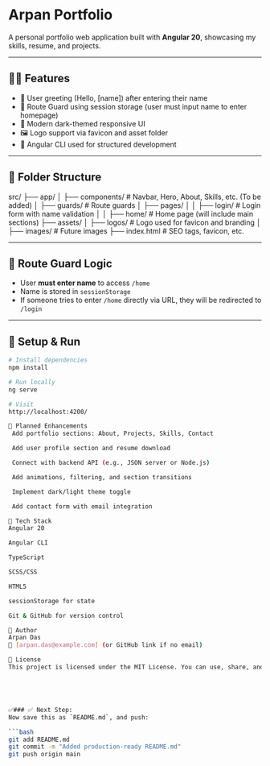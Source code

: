 # Arpan Portfolio

A personal portfolio web application built with **Angular 20**, showcasing my skills, resume, and projects.

---

## 🧑‍💻 Features

- 👤 User greeting (Hello, [name]) after entering their name
- 🔐 Route Guard using session storage (user must input name to enter homepage)
- 🎨 Modern dark-themed responsive UI
- 🖼️ Logo support via favicon and asset folder
- 🚀 Angular CLI used for structured development

---

## 📁 Folder Structure

src/
├── app/
│ ├── components/ # Navbar, Hero, About, Skills, etc. (To be added)
│ ├── guards/ # Route guards
│ ├── pages/
│ │ ├── login/ # Login form with name validation
│ │ ├── home/ # Home page (will include main sections)
├── assets/
│ ├── logos/ # Logo used for favicon and branding
│ ├── images/ # Future images
├── index.html # SEO tags, favicon, etc.


---

## 🚦 Route Guard Logic

- User **must enter name** to access `/home`
- Name is stored in `sessionStorage`
- If someone tries to enter `/home` directly via URL, they will be redirected to `/login`

---

## 🔧 Setup & Run

```bash
# Install dependencies
npm install

# Run locally
ng serve

# Visit
http://localhost:4200/

🌱 Planned Enhancements
 Add portfolio sections: About, Projects, Skills, Contact

 Add user profile section and resume download

 Connect with backend API (e.g., JSON server or Node.js)

 Add animations, filtering, and section transitions

 Implement dark/light theme toggle

 Add contact form with email integration

📌 Tech Stack
Angular 20

Angular CLI

TypeScript

SCSS/CSS

HTML5

sessionStorage for state

Git & GitHub for version control

🧠 Author
Arpan Das
📧 [arpan.das@example.com] (or GitHub link if no email)

📝 License
This project is licensed under the MIT License. You can use, share, and modify it freely for educational or personal use.





✅### ✅ Next Step:
Now save this as `README.md`, and push:

```bash
git add README.md
git commit -m "Added production-ready README.md"
git push origin main
